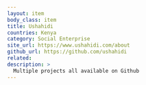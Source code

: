 ```yaml
---
layout: item
body_class: item
title: Ushahidi
countries: Kenya
category: Social Enterprise
site_url: https://www.ushahidi.com/about
github_url: https://github.com/ushahidi
related: 
description: >
  Multiple projects all available on Github
---
```

